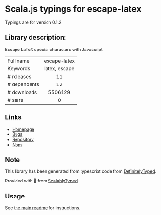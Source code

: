 
# Scala.js typings for escape-latex

Typings are for version 0.1.2

## Library description:
Escape LaTeX special characters with Javascript

|                    |                 |
| ------------------ | :-------------: |
| Full name          | escape-latex |
| Keywords           | latex, escape |
| # releases         | 11 |
| # dependents       | 12 |
| # downloads        | 5506129 |
| # stars            | 0 |

## Links
- [Homepage](https://github.com/dangmai/escape-latex#readme)
- [Bugs](https://github.com/dangmai/escape-latex/issues)
- [Repository](https://github.com/dangmai/escape-latex)
- [Npm](https://www.npmjs.com/package/escape-latex)
    


## Note
This library has been generated from typescript code from [DefinitelyTyped](https://definitelytyped.org).

Provided with :purple_heart: from [ScalablyTyped](https://github.com/oyvindberg/ScalablyTyped)

## Usage
See [the main readme](../../readme.md) for instructions.


